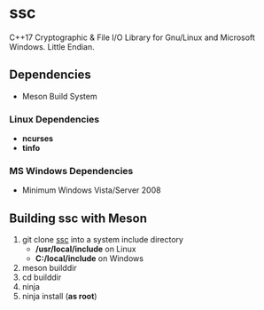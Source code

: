 # ssc
C++17 Cryptographic & File I/O Library for Gnu/Linux and Microsoft Windows.
Little Endian.
## Dependencies
-   Meson Build System
### Linux Dependencies
-    **ncurses**
-    **tinfo**
### MS Windows Dependencies
-   Minimum Windows Vista/Server 2008
## Building ssc with Meson
1. git clone [ssc](https://github.com/stuartcalder/ssc) into a system include
   directory
    - **/usr/local/include** on Linux
    - **C:/local/include** on Windows
2. meson builddir
3. cd builddir
4. ninja
5. ninja install (**as root**)
